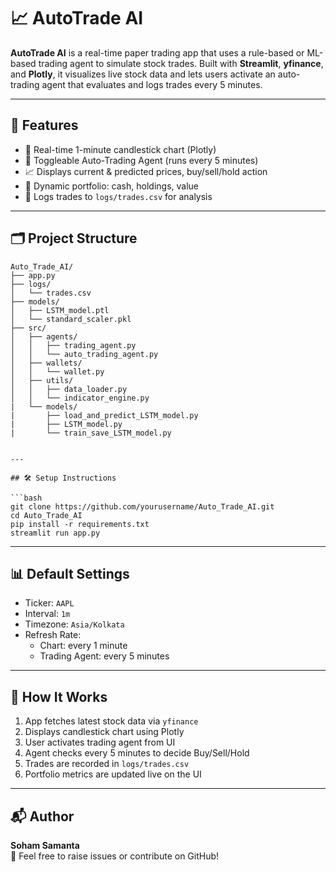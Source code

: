 # 📈 AutoTrade AI

**AutoTrade AI** is a real-time paper trading app that uses a rule-based or ML-based trading agent to simulate stock trades. Built with **Streamlit**, **yfinance**, and **Plotly**, it visualizes live stock data and lets users activate an auto-trading agent that evaluates and logs trades every 5 minutes.

---

## 🚀 Features

- 🔄 Real-time 1-minute candlestick chart (Plotly)
- 🤖 Toggleable Auto-Trading Agent (runs every 5 minutes)
- 📈 Displays current & predicted prices, buy/sell/hold action
- 💼 Dynamic portfolio: cash, holdings, value
- 📝 Logs trades to `logs/trades.csv` for analysis

---

## 🗂️ Project Structure

```
Auto_Trade_AI/
├── app.py                  
├── logs/
│   └── trades.csv             
├── models/ 
│   ├── LSTM_model.ptl
│   └── standard_scaler.pkl              
├── src/
│   ├── agents/
│   │   ├── trading_agent.py
│   │   └── auto_trading_agent.py
│   ├── wallets/
│   │   └── wallet.py
│   ├── utils/
│   │   ├── data_loader.py
│   │   └── indicator_engine.py
|   └── models/
|       ├── load_and_predict_LSTM_model.py
|       ├── LSTM_model.py
|       └── train_save_LSTM_model.py


---

## 🛠️ Setup Instructions

```bash
git clone https://github.com/yourusername/Auto_Trade_AI.git
cd Auto_Trade_AI
pip install -r requirements.txt
streamlit run app.py
```

---

## 📊 Default Settings

- Ticker: `AAPL`
- Interval: `1m`
- Timezone: `Asia/Kolkata`
- Refresh Rate:  
  - Chart: every 1 minute  
  - Trading Agent: every 5 minutes

---

## 🧪 How It Works

1. App fetches latest stock data via `yfinance`
2. Displays candlestick chart using Plotly
3. User activates trading agent from UI
4. Agent checks every 5 minutes to decide Buy/Sell/Hold
5. Trades are recorded in `logs/trades.csv`
6. Portfolio metrics are updated live on the UI

---

## 📬 Author

**Soham Samanta**  
📧 Feel free to raise issues or contribute on GitHub!
